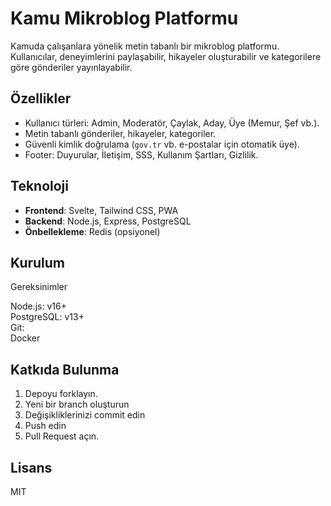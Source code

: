 # Kamu Mikroblog Platformu

Kamuda çalışanlara yönelik metin tabanlı bir mikroblog platformu. Kullanıcılar, deneyimlerini paylaşabilir, hikayeler oluşturabilir ve kategorilere göre gönderiler yayınlayabilir.

## Özellikler
- Kullanıcı türleri: Admin, Moderatör, Çaylak, Aday, Üye (Memur, Şef vb.).
- Metin tabanlı gönderiler, hikayeler, kategoriler.
- Güvenli kimlik doğrulama (`gov.tr` vb. e-postalar için otomatik üye).
- Footer: Duyurular, İletişim, SSS, Kullanım Şartları, Gizlilik.

## Teknoloji
- **Frontend**: Svelte, Tailwind CSS, PWA
- **Backend**: Node.js, Express, PostgreSQL
- **Önbellekleme**: Redis (opsiyonel)

## Kurulum
Gereksinimler

Node.js: v16+  
PostgreSQL: v13+  
Git:  
Docker  

## Katkıda Bulunma
1. Depoyu forklayın.
2. Yeni bir branch oluşturun  
3. Değişikliklerinizi commit edin  
4. Push edin  
5. Pull Request açın.

## Lisans
MIT
